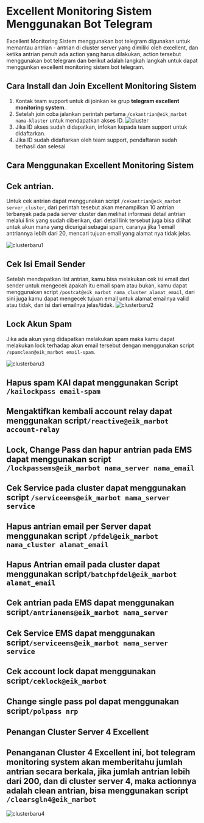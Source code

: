 # Excellent Monitoring Sistem Menggunakan Bot Telegram
Excellent Monitoring Sistem menggunakan bot telegram digunakan untuk memantau antrian - antrian di cluster server yang dimiliki oleh excellent, dan ketika antrian penuh ada action yang harus dilakukan, action tersebut menggunakan bot telegram dan berikut adalah langkah langkah untuk dapat menggunkan excellent monitoring sistem bot telegram.
## Cara Install dan Join Excellent Monitoring Sistem 
1. Kontak team support untuk di joinkan ke grup **telegram excellent monitoring system**.
2. Setelah join coba jalankan perintah pertama ```/cekantrian@eik_marbot nama-klaster``` untuk mendapatkan akses ID.
![cluster](https://user-images.githubusercontent.com/56797161/126603715-5fdb5df6-30a2-49ac-aa6a-9b64f471136b.png)
4. Jika ID akses sudah didapatkan, infokan kepada team support untuk didaftarkan.
5. Jika ID sudah didaftarkan oleh team support, pendaftaran sudah berhasil dan selesai 

## Cara Menggunakan Excellent Monitoring Sistem
## Cek antrian.

Untuk cek antrian dapat menggunakan script ```/cekantrian@eik_marbot server_cluster```, dari perintah tesebut akan menampilkan 10 antrian terbanyak pada pada server cluster dan melihat informasi detail antrian melalui link yang sudah diberikan, dari detail link tersebut juga bisa dilihat untuk akun mana yang dicurigai sebagai spam, caranya jika 1 email antriannya lebih dari 20, mencari tujuan email yang alamat nya tidak jelas.

![clusterbaru1](https://user-images.githubusercontent.com/56797161/126746856-205618b6-8555-4ce2-bde9-be7435c51de5.png)

## Cek Isi Email Sender

Setelah mendapatkan list antrian, kamu bisa melakukan cek isi email dari sender untuk mengecek apakah itu email spam atau bukan, kamu dapat menggunakan script ```/postcat@eik_marbot nama_cluster alamat_email```, dari sini juga kamu dapat mengecek tujuan email untuk alamat emailnya valid atau tidak, dan isi dari emailnya jelas/tidak.
![clusterbaru2](https://user-images.githubusercontent.com/56797161/126747455-d5a095c4-fb98-4e08-901d-c2bf9082affd.png)

## Lock Akun Spam
Jika ada akun yang didapatkan melakukan spam maka kamu dapat melakukan lock terhadap akun email tersebut dengan menggunakan script ```/spamclean@eik_marbot email-spam```.

![clusterbaru3](https://user-images.githubusercontent.com/56797161/126748536-193d95e7-08b1-4d28-a45c-d4183e401968.png)


## Hapus spam KAI dapat menggunakan Script ```/kailockpass email-spam```
## Mengaktifkan kembali account relay dapat menggunakan script```/reactive@eik_marbot account-relay```
## Lock, Change Pass dan hapur antrian pada EMS dapat menggunakan script ```/lockpassems@eik_marbot nama_server nama_email```
## Cek Service pada cluster dapat menggunakan script ```/serviceems@eik_marbot nama_server service```
## Hapus antrian email per Server dapat menggunakan script ```/pfdel@eik_marbot nama_cluster alamat_email```
## Hapus Antrian email pada cluster dapat menggunakan script```/batchpfdel@eik_marbot alamat_email``` 
## Cek antrian pada EMS dapat menggunakan script```/antrianems@eik_marbot nama_server```
## Cek Service EMS dapat menggunakan script```/serviceems@eik_marbot nama_server service```
## Cek account lock dapat menggunakan script```/ceklock@eik_marbot```
## Change single pass pol dapat menggunakan script```/polpass nrp```


## Penangan Cluster Server 4 Excellent
## Penanganan Cluster 4 Excellent ini, bot telegram monitoring system akan memberitahu jumlah antrian secara berkala, jika jumlah antrian lebih dari 200, dan di cluster server 4, maka actionnya adalah clean antrian, bisa menggunakan script ```/clearsgln4@eik_marbot```

![clusterbaru4](https://user-images.githubusercontent.com/56797161/126750299-2b94a8db-4e75-4b2e-a38a-c669606ade0a.png)
